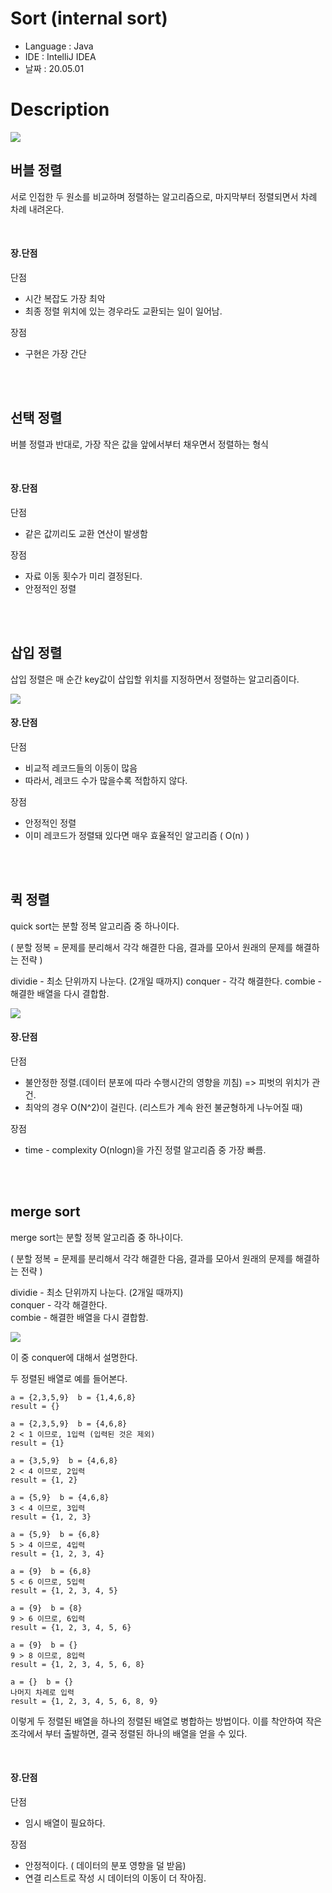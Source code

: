 # Sort (internal sort)

* Language : Java
* IDE : IntelliJ IDEA
* 날짜 : 20.05.01

# Description

<img src="/doc/sort/time_complexity.png">

## 버블 정렬

서로 인접한 두 원소를 비교하며 정렬하는 알고리즘으로,  마지막부터 정렬되면서 차례 차례 내려온다.

<br>

#### 장.단점

단점 
- 시간 복잡도 가장 최악
- 최종 정렬 위치에 있는 경우라도 교환되는 일이 일어남.

장점 
- 구현은 가장 간단

<br>
<br>

## 선택 정렬

버블 정렬과 반대로, 가장 작은 값을 앞에서부터 채우면서 정렬하는 형식

<br>

#### 장.단점

단점 
- 같은 값끼리도 교환 연산이 발생함

장점 
- 자료 이동 횟수가 미리 결정된다.
- 안정적인 정렬

<br>
<br>

## 삽입 정렬

삽입 정렬은 매 순간 key값이 삽입할 위치를 지정하면서 정렬하는 알고리즘이다.

<img src="/doc/sort/insertionsort.png">

#### 장.단점

단점 
- 비교적 레코드들의 이동이 많음
- 따라서, 레코드 수가 많을수록 적합하지 않다.

장점 
- 안정적인 정렬
- 이미 레코드가 정렬돼 있다면 매우 효율적인 알고리즘 ( O(n) )

<br>
<br>

## 퀵 정렬

quick sort는 분할 정복 알고리즘 중 하나이다. 

( 분할 정복 = 문제를 분리해서 각각 해결한 다음, 결과를 모아서 원래의 문제를 해결하는 전략 )

dividie - 최소 단위까지 나눈다. (2개일 때까지)
conquer - 각각 해결한다.
combie - 해결한 배열을 다시 결합함.

<img src="/doc/sort/quicksort.png">

<br>

#### 장.단점

단점 
- 불안정한 정렬.(데이터 분포에 따라 수행시간의 영향을 끼침) => 피벗의 위치가 관건.
- 최악의 경우 O(N^2)이 걸린다. (리스트가 계속 완전 불균형하게 나누어질 때)

장점 
- time - complexity O(nlogn)을 가진 정렬 알고리즘 중 가장 빠름.

<br>
<br>

## merge sort

merge sort는 분할 정복 알고리즘 중 하나이다. 

( 분할 정복 = 문제를 분리해서 각각 해결한 다음, 결과를 모아서 원래의 문제를 해결하는 전략 )

dividie - 최소 단위까지 나눈다. (2개일 때까지) <br>
conquer - 각각 해결한다. <br>
combie - 해결한 배열을 다시 결합함.

<img src="/doc/sort/mergesort.png">

이 중 conquer에 대해서 설명한다.

두 정렬된 배열로 예를 들어본다.

```
a = {2,3,5,9}  b = {1,4,6,8}
result = {}
```

```
a = {2,3,5,9}  b = {4,6,8}
2 < 1 이므로, 1입력 (입력된 것은 제외)
result = {1}
```

```
a = {3,5,9}  b = {4,6,8}
2 < 4 이므로, 2입력
result = {1, 2}
```

```
a = {5,9}  b = {4,6,8}
3 < 4 이므로, 3입력
result = {1, 2, 3}
```

```
a = {5,9}  b = {6,8}
5 > 4 이므로, 4입력
result = {1, 2, 3, 4}
```

```
a = {9}  b = {6,8}
5 < 6 이므로, 5입력
result = {1, 2, 3, 4, 5}
```

```
a = {9}  b = {8}
9 > 6 이므로, 6입력
result = {1, 2, 3, 4, 5, 6}
```

```
a = {9}  b = {}
9 > 8 이므로, 8입력
result = {1, 2, 3, 4, 5, 6, 8}
```

```
a = {}  b = {}
나머지 차례로 입력
result = {1, 2, 3, 4, 5, 6, 8, 9}
```

이렇게 두 정렬된 배열을 하나의 정렬된 배열로 병합하는 방법이다. 이를 착안하여 작은 조각에서 부터 출발하면, 결국 정렬된 하나의 배열을 얻을 수 있다.

<br>


#### 장.단점

단점 
- 임시 배열이 필요하다.

장점 
- 안정적이다. ( 데이터의 분포 영향을 덜 받음)
- 연결 리스트로 작성 시 데이터의 이동이 더 작아짐.

<br>
<br>